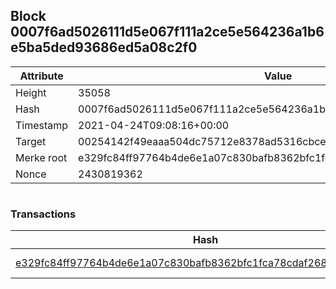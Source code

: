 ## Block 0007f6ad5026111d5e067f111a2ce5e564236a1b6e5ba5ded93686ed5a08c2f0

Attribute | Value
--- | ---
Height | 35058
Hash | 0007f6ad5026111d5e067f111a2ce5e564236a1b6e5ba5ded93686ed5a08c2f0
Timestamp | 2021-04-24T09:08:16+00:00
Target | 00254142f49eaaa504dc75712e8378ad5316cbcead634704b3734b6271167cc4
Merke root | e329fc84ff97764b4de6e1a07c830bafb8362bfc1fca78cdaf2687e6ba17dc03
Nonce | 2430819362

```

```

### Transactions

Hash | Amount
--- | ---
[e329fc84ff97764b4de6e1a07c830bafb8362bfc1fca78cdaf2687e6ba17dc03](e329fc84ff97764b4de6e1a07c830bafb8362bfc1fca78cdaf2687e6ba17dc03.md) | 10.00000000 SKEPTI 
